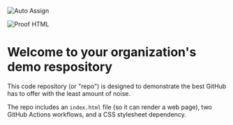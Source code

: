 ![Auto Assign](https://github.com/HandfulOfScrubz/demo-repository/actions/workflows/auto-assign.yml/badge.svg)

![Proof HTML](https://github.com/HandfulOfScrubz/demo-repository/actions/workflows/proof-html.yml/badge.svg)

# Welcome to your organization's demo respository
This code repository (or "repo") is designed to demonstrate the best GitHub has to offer with the least amount of noise.

The repo includes an `index.html` file (so it can render a web page), two GitHub Actions workflows, and a CSS stylesheet dependency.
